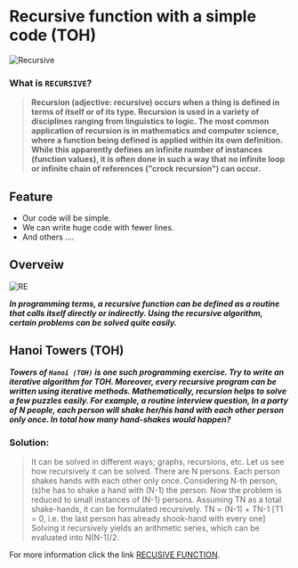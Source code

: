 # Recursive function with a simple code (TOH)

![Recursive](https://user-images.githubusercontent.com/93463121/157762454-94b92fa5-07ad-430e-b837-a7cebb4e9308.png)

### What is `RECURSIVE`?
>**Recursion (adjective: recursive) occurs when a thing is defined in terms of itself or of its type. Recursion is used in a variety of disciplines ranging from linguistics to logic. The most common application of recursion is in mathematics and computer science, where a function being defined is applied within its own definition. While this apparently defines an infinite number of instances (function values), it is often done in such a way that no infinite loop or infinite chain of references ("crock recursion") can occur.**

## Feature
- Our code will be simple.
- We can write huge code with fewer lines.
- And others ....

## Overveiw

![RE](https://user-images.githubusercontent.com/93463121/157768364-62155437-2849-4f8e-9977-d990268210c8.png)

***In programming terms, a recursive function can be defined as a routine that calls itself directly or indirectly.
Using the recursive algorithm, certain problems can be solved quite easily.***

## Hanoi Towers (TOH)
***Towers of `Hanoi (TOH)` is one such programming exercise. Try to write an iterative algorithm for TOH. Moreover, every recursive program can be written using iterative methods.
Mathematically, recursion helps to solve a few puzzles easily.
For example, a routine interview question,
In a party of N people, each person will shake her/his hand with each other person only once. 
In total how many hand-shakes would happen?***

### Solution:
> It can be solved in different ways; graphs, recursions, etc. Let us see how recursively it can be solved.
There are N persons. Each person shakes hands with each other only once. Considering N-th person, (s)he has to shake a hand with (N-1) the person. Now the problem is reduced to small instances of (N-1) persons. Assuming TN as a total shake-hands, it can be formulated recursively.
TN = (N-1) + TN-1 [T1 = 0, i.e. the last person has already shook-hand with every one]
Solving it recursively yields an arithmetic series, which can be evaluated into N(N-1)/2.

For more information click the link [RECUSIVE FUNCTION](https://www.programiz.com/c-programming/c-recursion).

